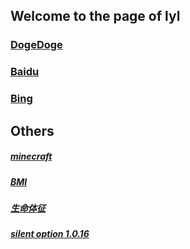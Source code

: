 ## Welcome to the page of lyl
### [DogeDoge](https://www.dogedoge.com/)
### [Baidu](https://www.baidu.com/)
### [Bing](https://cn.bing.com/)
###
## Others
##### [minecraft](https://lylccmu.github.io/minecraft)
##### [BMI](https://lylccmu.github.io/bmi/)
##### [生命体征](https://lylccmu.github.io/p/)
##### [silent option 1.0.16](https://lylccmu.github.io/os)

